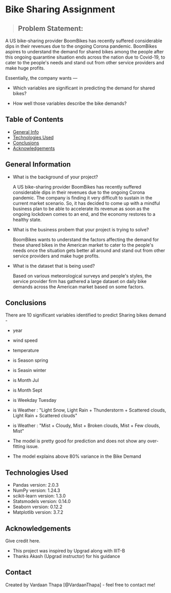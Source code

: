 # Bike Sharing Assignment
> ## Problem Statement:

A US bike-sharing provider BoomBikes has recently suffered considerable dips in their revenues due to the ongoing Corona pandemic. BoomBikes aspires to understand the demand for shared bikes among the people after this ongoing quarantine situation ends across the nation due to Covid-19, to cater to the people's needs and stand out from other service providers and make huge profits.

Essentially, the company wants —

- Which variables are significant in predicting the demand for shared bikes?

- How well those variables describe the bike demands?


## Table of Contents
* [General Info](#general-information)
* [Technologies Used](#technologies-used)
* [Conclusions](#conclusions)
* [Acknowledgements](#acknowledgements)


## General Information
- What is the background of your project?
  
    A US bike-sharing provider BoomBikes has recently suffered considerable dips in their revenues due to the ongoing Corona pandemic. The company is finding it very difficult to sustain in the current market scenario. So, it has decided to come up with a mindful business plan to be able to accelerate its revenue as soon as the ongoing lockdown comes to an end, and the economy restores to a healthy state. 

- What is the business probem that your project is trying to solve?
  
    BoomBikes wants to understand the factors affecting the demand for these shared bikes in the American market to cater to the people's needs once the situation gets better all around and stand out from other service providers and make huge profits.

- What is the dataset that is being used?
  
    Based on various meteorological surveys and people's styles, the service provider firm has gathered a large dataset on daily bike demands across the American market based on some factors.


## Conclusions
There are 10 significant variables identified to predict Sharing bikes demand - 
- year
- wind speed
- temperature
- is Season spring
- is Seasin winter
- is Month Jul
- is Month Sept
- is Weekday Tuesday
- is Weather : "Light Snow, Light Rain + Thunderstorm + Scattered clouds, Light Rain + Scattered clouds"
- is Weather : "Mist + Cloudy, Mist + Broken clouds, Mist + Few clouds, Mist"

- The model is pretty good for prediction and does not show any over-fitting issue. 
- The model explains above 80% variance in the Bike Demand


## Technologies Used
- Pandas version: 2.0.3
- NumPy version: 1.24.3
- scikit-learn version: 1.3.0
- Statsmodels version: 0.14.0
- Seaborn version: 0.12.2
- Matplotlib version: 3.7.2


## Acknowledgements
Give credit here.
- This project was inspired by Upgrad along with IIIT-B
- Thanks Akash (Upgrad instructor) for his guidance


## Contact
Created by Vardaan Thapa [@VardaanThapa] - feel free to contact me!


<!-- Optional -->
<!-- ## License -->
<!-- This project is open source and available under the [... License](). -->

<!-- You don't have to include all sections - just the one's relevant to your project -->
